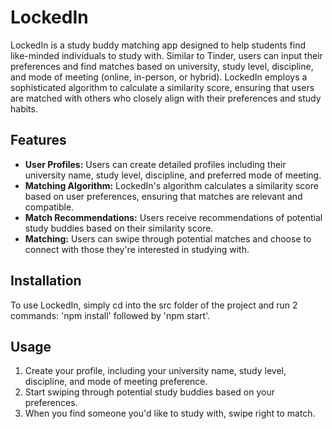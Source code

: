 # LockedIn

LockedIn is a study buddy matching app designed to help students find like-minded individuals to study with. Similar to Tinder, users can input their preferences and find matches based on university, study level, discipline, and mode of meeting (online, in-person, or hybrid). LockedIn employs a sophisticated algorithm to calculate a similarity score, ensuring that users are matched with others who closely align with their preferences and study habits.

## Features

- **User Profiles:** Users can create detailed profiles including their university name, study level, discipline, and preferred mode of meeting.
- **Matching Algorithm:** LockedIn's algorithm calculates a similarity score based on user preferences, ensuring that matches are relevant and compatible.
- **Match Recommendations:** Users receive recommendations of potential study buddies based on their similarity score.
- **Matching:** Users can swipe through potential matches and choose to connect with those they're interested in studying with.

## Installation

To use LockedIn, simply cd into the src folder of the project and run 2 commands: 'npm install' followed by 'npm start'.

## Usage
1. Create your profile, including your university name, study level, discipline, and mode of meeting preference.
2. Start swiping through potential study buddies based on your preferences.
3. When you find someone you'd like to study with, swipe right to match.
